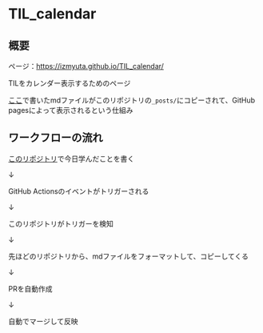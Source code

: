 # TIL_calendar

## 概要
ページ：https://izmyuta.github.io/TIL_calendar/

TILをカレンダー表示するためのページ

[ここ](https://github.com/IzmYuta/TIL)で書いたmdファイルがこのリポジトリの`_posts/`にコピーされて、GitHub pagesによって表示されるという仕組み

## ワークフローの流れ
[このリポジトリ](https://github.com/IzmYuta/TIL)で今日学んだことを書く

↓

GitHub Actionsのイベントがトリガーされる

↓

このリポジトリがトリガーを検知

↓

先ほどのリポジトリから、mdファイルをフォーマットして、コピーしてくる

↓

PRを自動作成

↓

自動でマージして反映
